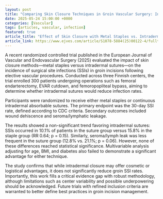```yaml
---
layout: post
title: "Comparing Skin Closure Techniques in Groin Vascular Surgery: Insights from a Finnish RCT"
date: 2025-05-24 15:00:00 +0000
categories: [Vascular]
tags: [articles, vascular, infection]
featured: true
article_title: "Effect of Skin Closure with Metal Staples vs. Intradermal Suture on Groin Infections after Vascular Surgery: A Randomised Controlled Trial"
article_link: https://www.ejves.com/article/S1078-5884(25)00122-4/fulltext
---
```


A recent randomized controlled trial published in the European Journal of Vascular and Endovascular Surgery (2025) evaluated the impact of skin closure methods—metal staples versus intradermal sutures—on the incidence of surgical site infections (SSIs) in groin incisions following elective vascular procedures. Conducted across three Finnish centers, the trial enrolled 300 patients undergoing operations such as femoral endarterectomy, EVAR cutdown, and femoropopliteal bypass, aiming to determine whether intradermal sutures would reduce infection rates.

Participants were randomized to receive either metal staples or continuous intradermal absorbable sutures. The primary endpoint was the 30-day SSI rate, defined according to CDC criteria. Secondary outcomes included wound dehiscence and seroma/lymphatic leakage.

The results showed a non-significant trend favoring intradermal sutures: SSIs occurred in 10.1% of patients in the suture group versus 15.8% in the staple group (RR 0.64; p = 0.15). Similarly, seroma/lymph leak was less frequent in the suture group (12.8% vs. 21.1%; p = 0.06). However, none of these differences reached statistical significance. Multivariable analysis adjusting for age, BMI, and diabetes also failed to demonstrate a significant advantage for either technique.

The study confirms that while intradermal closure may offer cosmetic or logistical advantages, it does not significantly reduce groin SSI rates. Importantly, this work fills a critical evidence gap with robust methodology, although limitations such as center variability and possible underpowering should be acknowledged. Future trials with refined inclusion criteria are warranted to better define best practices in groin incision management.
